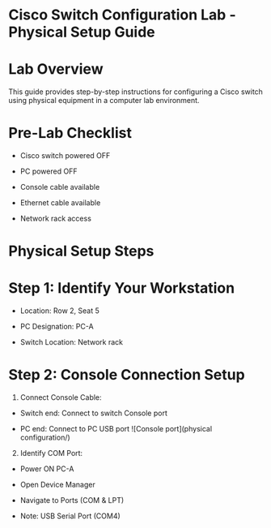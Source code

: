 # Cisco Switch Configuration Lab - Physical Setup Guide

# Lab Overview

This guide provides step-by-step instructions for configuring a Cisco switch using physical equipment in a computer lab environment.

# Pre-Lab Checklist

- Cisco switch powered OFF

- PC powered OFF

- Console cable available

- Ethernet cable available

- Network rack access

# Physical Setup Steps

# Step 1: Identify Your Workstation

- Location: Row 2, Seat 5

- PC Designation: PC-A

- Switch Location: Network rack

# Step 2: Console Connection Setup

1. Connect Console Cable:

- Switch end: Connect to switch Console port

- PC end: Connect to PC USB port
  ![Console port](physical configuration/)


2. Identify COM Port:

- Power ON PC-A

- Open Device Manager

- Navigate to Ports (COM & LPT)

- Note: USB Serial Port (COM4)





